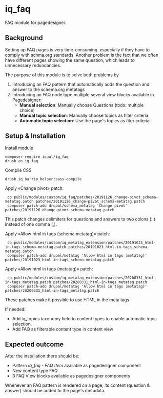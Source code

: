 # iq_faq


FAQ module for pagedesigner.


## Background
Setting up FAQ pages is very time-consuming, especially if they have to comply with schma.org standards. Another problem is the fact that we often have different pages showing the same question, which leads to unnecessary redundancies.

The purpose of this module is to solve both problems by
1. Introducing an FAQ pattern that automatically adds the question and answer to the schema.org metatags
2. Introducing an FAQ node type multiple several view blocks available in Pagedesigner:
	- **Manual selection**: Manually choose Questions (todo: multiple choice)
	- **Manual topic selection**: Manually choose topics as filter criteria
	- **Automatic topic selection**: Use the page's topics as fiter criteria

## Setup & Installation
Install module

    composer require iqual/iq_faq
    drush en iq_faq


Compile CSS

    drush iq_barrio_helper:sass-compile


Apply «Change pivot» patch:

     cp public/modules/custom/iq_faq/patches/20191126_change-pivot_schema-metatag.patch patches/20191126_change-pivot_schema-metatag.patch
     composer patch-add drupal/schema_metatag 'Change pivot' patches/20191126_change-pivot_schema-metatag.patch

This patch changes delimiters for questions and answers to two colons (::) instead of one comma (,).



Apply «Allow html in tags (schema metatag)» patch:

     cp public/modules/custom/iq_metatag_extension/patches/20191023_html-in-tags_schema-metatag.patch patches/20191023_html-in-tags_schema-metatag.patch
     composer patch-add drupal/metatag 'Allow html in tags (metatag)' patches/20191023_html-in-tags_schema-metatag.patch

Apply «Allow html in tags (metatag)» patch:

     cp public/modules/custom/iq_metatag_extension/patches/20200331_html-in-tags_metatag.patch patches/20200331_html-in-tags_metatag.patch
     composer patch-add drupal/metatag 'Allow html in tags (metatag)' patches/20200331_html-in-tags_metatag.patch

These patches make it possible to use HTML in the meta tags



If needed:
- Add iq_topics taxonomy field to content types to enable automatic topic selection.
- Add FAQ as filterable content type in content view


## Expected outcome

After the installation there should be:

- Pattern *iq_faq - FAQ Item* available as pagedesigner component
- New content type FAQ
- 3 FAQ View blocks available as pagedesigner components

Whenever an FAQ pattern is rendered on a page, its content (question & answer) should be added to the page's metadata.
